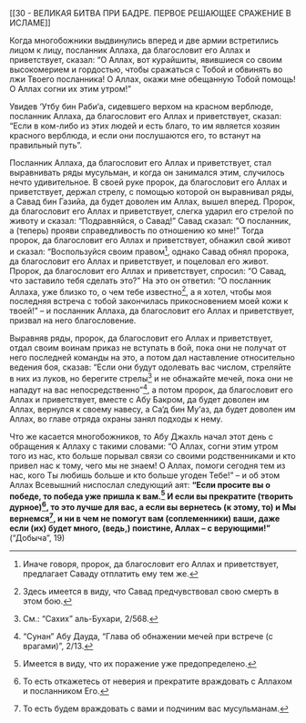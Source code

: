 [[30 - ВЕЛИКАЯ БИТВА ПРИ БАДРЕ. ПЕРВОЕ РЕШАЮЩЕЕ СРАЖЕНИЕ В ИСЛАМЕ]]

Когда многобожники выдвинулись вперед и две армии встретились лицом к лицу, посланник Аллаха, да благословит его Аллах и приветствует, сказал: “О Аллах, вот курайшиты, явившиеся со своим высокомерием и гордостью, чтобы сражаться с Тобой и обвинять во лжи Твоего посланника! О Аллах, окажи мне обещанную Тобой помощь! О Аллах согни их этим утром!”

Увидев ‘Утбу бин Раби‘а, сидевшего верхом на красном верблюде, посланник Аллаха, да благословит его Аллах и приветствует, сказал: “Если в ком-либо из этих людей и есть благо, то им является хозяин красного верблюда, и если они послушаются его, то встанут на правильный путь”.

Посланник Аллаха, да благословит его Аллах и приветствует, стал выравнивать ряды мусульман, и когда он занимался этим, случилось нечто удивительное. В своей руке пророк, да благословит его Аллах и приветствует, держал стрелу, с помощью которой он выравнивал ряды, а Савад бин Газийа, да будет доволен им Аллах, вышел вперед. Пророк, да благословит его Аллах и приветствует, слегка ударил его стрелой по животу и сказал: “Подравняйся, о Савад!” Савад сказал: “О посланник, а (теперь) прояви справедливость по отношению ко мне!” Тогда пророк, да благословит его Аллах и приветствует, обнажил свой живот и сказал: “Воспользуйся своим правом[^1], однако Савад обнял пророка, да благословит его Аллах и приветствует, и поцеловал его живот. Пророк, да благословит его Аллах и приветствует, спросил: “О Савад, что заставило тебя сделать это?” На это он ответил: “О посланник Аллаха, уже близко то, о чем тебе известно[^2], а я хотел, чтобы моя последняя встреча с тобой закончилась прикосновением моей кожи к твоей!” – и посланник Аллаха, да благословит его Аллах и приветствует, призвал на него благословение.

Выравняв ряды, пророк, да благословит его Аллах и приветствует, отдал своим воинам приказ не вступать в бой, пока они не получат от него последней команды на это, а потом дал наставление относительно ведения боя, сказав: “Если они будут одолевать вас числом, стреляйте в них из луков, но берегите стрелы[^3] и не обнажайте мечей, пока они не нападут на вас непосредственно”[^4], а потом пророк, да благословит его Аллах и приветствует, вместе с Абу Бакром, да будет доволен им Аллах, вернулся к своему навесу, а Са‘д бин Му‘аз, да будет доволен им Аллах, во главе отряда охраны занял подходы к нему.

Что же касается многобожников, то Абу Джахль начал этот день с обращения к Аллаху с такими словами: “О Аллах, согни этим утром того из нас, кто больше порывал связи со своими родственниками и кто привел нас к тому, чего мы не знаем! О Аллах, помоги сегодня тем из нас, кого Ты любишь больше и кто больше угоден Тебе!” – и об этом Аллах Всевышний ниспослал следующий аят: **“Если просите вы о победе, то победа уже пришла к вам.[^5] И если вы прекратите (творить дурное)[^6], то это лучше для вас, а если вы вернетесь (к этому, то) и Мы вернемся[^7], и ни в чем не помогут вам (соплеменники) ваши, даже если (их) будет много, (ведь,) поистине, Аллах – с верующими!”** (“Добыча”, 19)

[^1]: Иначе говоря, пророк, да благословит его Аллах и приветствует, предлагает Саваду отплатить ему тем же.

[^2]: Здесь имеется в виду, что Савад предчувствовал свою смерть в этом бою.

[^3]: См.: “Сахих” аль-Бухари, 2/568.

[^4]: “Сунан” Абу Дауда, “Глава об обнажении мечей при встрече (с врагами)”, 2/13.

[^5]: Имеется в виду, что их поражение уже предопределено.

[^6]: То есть откажетесь от неверия и прекратите враждовать с Аллахом и посланником Его.

[^7]: То есть будем враждовать с вами и подчиним вас мусульманам.

